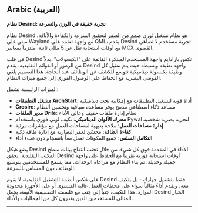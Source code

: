 ## Arabic (العربية)

**نظام Desind: تجربة خفيفة في الوزن والسرعة**

نظام Desind هو نظام تشغيل ثوري صمم من الصفر لتحقيق السرعة والكفاءة والأناقة. مبني على Wayland مع واجهة تعتمد على QML، يقدم Desind تجربة مستخدم لا تضاهى مع أوقات استجابة تقل عن 5 مللي ثانية، ملتزماً بمعايير MCX القصوى.

في قلب Desind تكمن بارادايم واجهة المستخدم المبتكرة القائمة على "الكبسولات". بدلاً من الرموز أو القوائم التقليدية، يقدم Desind واجهة نظيفة وبسيطة حيث يتم تمثيل كل وظيفة بكبسولة ديناميكية تتوسع للكشف عن الوظائف عند الحاجة. هذا التصميم يلغي الفوضى البصرية مع الحفاظ على الوصول الفوري إلى جميع ميزات النظام.

الميزات الرئيسية تشمل:

- **مشغل التطبيقات ArchStart**: أداة قوية لتشغيل التطبيقات مع إمكانية بحث ديناميكية
- **Crosire**: مساعد ذكاء اصطناعي مدمج يوفر مساعدة سياقية وتحسين النظام
- **مدير الملفات Drile**: نظام إدارة ملفات خفيف وعالي الأداء
- **محرك الألوان الديناميكي**: تكيف لوني فوري باستخدام Pywal لتجربة بصرية شخصية
- **إدارة مساحات العمل**: ملاحة بديهية لمساحات العمل مع مؤشرات مرئية
- **كفاءة الطاقة**: محسّن لعمر البطارية مع إدارة طاقة ذكية
- **التكامل السلس**: جميع المكونات تعمل معاً بانسجام دون عبء أداء

يضع هيكل Desind الأداء في المقدمة فوق كل شيء. من خلال تجنب انتفاخ بيئات سطح المكتب التقليدية، يحقق Desind أوقات استجابة فورية تقريباً مع الحفاظ على واجهة جميلة وحديثة. تم بناء النظام مع مراعاة الوحدات، مما يسمح للمستخدمين بتوسيع الوظائف دون المساس بالسرعة.

على عكس أنظمة التشغيل التقليدية، لا يقوم Desind فقط بتشغيل جهازك - بل يتكيف معه، ويقدم أداءً مثالياً سواء على محطات العمل عالية المستوى أو على الأجهزة محدودة الموارد. هذا التكيف، جنباً إلى جنب مع فلسفته التصميمية الأنيقة، يجعل Desind الخيار المثالي للمستخدمين الذين يقدرون كل من الجماليات والأداء.

---
